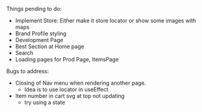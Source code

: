 Things pending to do:

- Implement Store: Either make it store locator or show some images with maps
- Brand Profile styling
- Development Page
- Best Section at Home page
- Search
- Loading pages for Prod Page, ItemsPage

Bugs to address:

- Closing of Nav menu when rendering another page.
  - Idea is to use locator in useEffect
- Item number in cart svg at top not updating
  - try using a state
